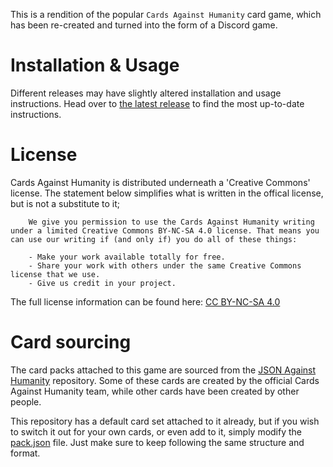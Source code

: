 This is a rendition of the popular `Cards Against Humanity` card game, which has been re-created and turned into the form of a Discord game.

# Installation & Usage
Different releases may have slightly altered installation and usage instructions. Head over to [the latest release](../../releases/latest) to find the most up-to-date instructions.

# License
Cards Against Humanity is distributed underneath a 'Creative Commons' license. The statement below simplifies what is written in the offical license, but is not a substitute to it;
```text
    We give you permission to use the Cards Against Humanity writing under a limited Creative Commons BY-NC-SA 4.0 license. That means you can use our writing if (and only if) you do all of these things:

    - Make your work available totally for free.
    - Share your work with others under the same Creative Commons license that we use.
    - Give us credit in your project.
```
The full license information can be found here: [CC BY-NC-SA 4.0](https://creativecommons.org/licenses/by-nc-sa/4.0/)

# Card sourcing
The card packs attached to this game are sourced from the [JSON Against Humanity](https://github.com/crhallberg/json-against-humanity) repository. Some of these cards are created by the official Cards Against Humanity team, while other cards have been created by other people.

This repository has a default card set attached to it already, but if you wish to switch it out for your own cards, or even add to it, simply modify the [pack.json](pack.json) file. Just make sure to keep following the same structure and format.
